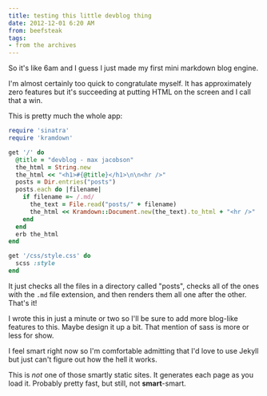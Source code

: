 ```yaml
---
title: testing this little devblog thing
date: 2012-12-01 6:20 AM
from: beefsteak
tags:
- from the archives
---
```


So it's like 6am and I guess I just made my first mini markdown blog engine.

I'm almost certainly too quick to congratulate myself. It has approximately zero features but it's succeeding at putting HTML on the screen and I call that a win.

This is pretty much the whole app:

```ruby
require 'sinatra'
require 'kramdown'

get '/' do
  @title = "devblog - max jacobson"
  the_html = String.new
  the_html << "<h1>#{@title}</h1>\n\n<hr />"
  posts = Dir.entries("posts")
  posts.each do |filename|
    if filename =~ /.md/
      the_text = File.read("posts/" + filename)
      the_html << Kramdown::Document.new(the_text).to_html + "<hr />"
    end
  end
  erb the_html
end

get '/css/style.css' do
  scss :style
end
```

It just checks all the files in a directory called "posts", checks all of the ones with the `.md` file extension, and then renders them all one after the other. That's it!

I wrote this in just a minute or two so I'll be sure to add more blog-like features to this. Maybe design it up a bit. That mention of sass is more or less for show.

I feel smart right now so I'm comfortable admitting that I'd love to use Jekyll but just can't figure out how the hell it works.

This is *not* one of those smartly static sites. It generates each page as you load it. Probably pretty fast, but still, not **smart**-smart.
